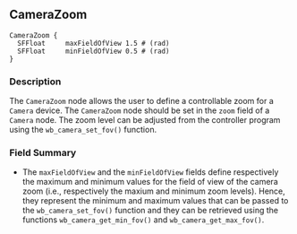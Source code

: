## CameraZoom


```
CameraZoom {
  SFFloat     maxFieldOfView 1.5 # (rad)
  SFFloat     minFieldOfView 0.5 # (rad)
}
```

### Description

The `CameraZoom` node allows the user to define a controllable zoom for a
`Camera` device. The `CameraZoom` node should be set in the `zoom` field of a
`Camera` node. The zoom level can be adjusted from the controller program using
the `wb_camera_set_fov()` function.

### Field Summary

- The `maxFieldOfView` and the `minFieldOfView` fields define respectively the maximum and minimum values for the field of view of the camera zoom (i.e., respectively the maxium and minimum zoom levels). Hence, they represent the minimum and maximum values that can be passed to the `wb_camera_set_fov()` function and they can be retrieved using the functions `wb_camera_get_min_fov()` and `wb_camera_get_max_fov()`.

